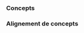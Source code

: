 ### <i class="fa fa-check" style="color: steelblue;"></i> Concepts



### <i class="fa fa-check" style="color: steelblue;"></i> Alignement de concepts

